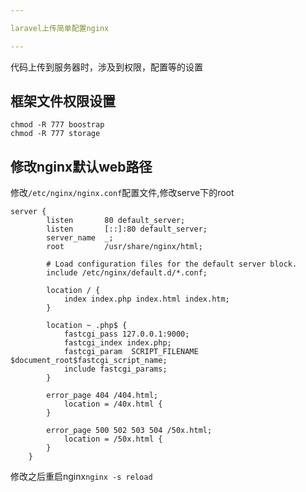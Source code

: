 ```yaml
---

laravel上传简单配置nginx

---
```


代码上传到服务器时，涉及到权限，配置等的设置

## 框架文件权限设置

```
chmod -R 777 boostrap
chmod -R 777 storage
```

## 修改nginx默认web路径

修改`/etc/nginx/nginx.conf`配置文件,修改serve下的root

```
server {
        listen       80 default_server; 
        listen       [::]:80 default_server;
        server_name  _;
        root         /usr/share/nginx/html;

        # Load configuration files for the default server block.
        include /etc/nginx/default.d/*.conf;

        location / {
            index index.php index.html index.htm;
        }

        location ~ .php$ {
            fastcgi_pass 127.0.0.1:9000;
            fastcgi_index index.php;
            fastcgi_param  SCRIPT_FILENAME  $document_root$fastcgi_script_name;
            include fastcgi_params;
        }

        error_page 404 /404.html;
            location = /40x.html {
        }

        error_page 500 502 503 504 /50x.html;
            location = /50x.html {
        }
    }
```

修改之后重启nginx`nginx -s reload`

